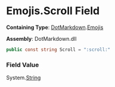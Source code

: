 # Emojis\.Scroll Field

**Containing Type**: [DotMarkdown](../../README.md)\.[Emojis](../README.md)

**Assembly**: DotMarkdown\.dll

```csharp
public const string Scroll = ":scroll:"
```

### Field Value

System\.[String](https://docs.microsoft.com/en-us/dotnet/api/system.string)